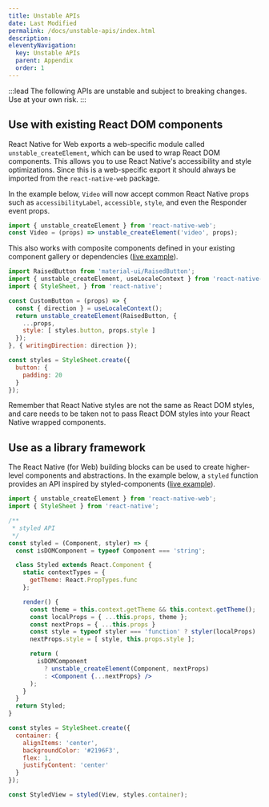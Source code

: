 ```yaml
---
title: Unstable APIs
date: Last Modified
permalink: /docs/unstable-apis/index.html
description:
eleventyNavigation:
  key: Unstable APIs
  parent: Appendix
  order: 1
---
```


:::lead
The following APIs are unstable and subject to breaking changes. Use at your own risk.
:::

## Use with existing React DOM components

React Native for Web exports a web-specific module called `unstable_createElement`, which can be used to wrap React DOM components. This allows you to use React Native's accessibility and style optimizations. Since this is a web-specific export it should always be imported from the `react-native-web` package.

In the example below, `Video` will now accept common React Native props such as `accessibilityLabel`, `accessible`, `style`, and even the Responder event props.

```js
import { unstable_createElement } from 'react-native-web';
const Video = (props) => unstable_createElement('video', props);
```

This also works with composite components defined in your existing component gallery or dependencies ([live example](https://www.webpackbin.com/bins/-KiTSGFw3fB9Szg7quLI)).

```js
import RaisedButton from 'material-ui/RaisedButton';
import { unstable_createElement, useLocaleContext } from 'react-native-web';
import { StyleSheet, } from 'react-native';

const CustomButton = (props) => {
  const { direction } = useLocaleContext();
  return unstable_createElement(RaisedButton, {
    ...props,
    style: [ styles.button, props.style ]
  });
}, { writingDirection: direction });

const styles = StyleSheet.create({
  button: {
    padding: 20
  }
});
```

Remember that React Native styles are not the same as React DOM styles, and care needs to be taken not to pass React DOM styles into your React Native wrapped components.

## Use as a library framework

The React Native (for Web) building blocks can be used to create higher-level components and abstractions. In the example below, a `styled` function provides an API inspired by styled-components ([live example](https://www.webpackbin.com/bins/-KjT9ziwv4O7FDZdvsnX)).

```jsx
import { unstable_createElement } from 'react-native-web';
import { StyleSheet } from 'react-native';

/**
 * styled API
 */
const styled = (Component, styler) => {
  const isDOMComponent = typeof Component === 'string';

  class Styled extends React.Component {
    static contextTypes = {
      getTheme: React.PropTypes.func
    };

    render() {
      const theme = this.context.getTheme && this.context.getTheme();
      const localProps = { ...this.props, theme };
      const nextProps = { ...this.props }
      const style = typeof styler === 'function' ? styler(localProps) : styler;
      nextProps.style = [ style, this.props.style ];

      return (
        isDOMComponent
          ? unstable_createElement(Component, nextProps)
          : <Component {...nextProps} />
      );
    }
  }
  return Styled;
}

const styles = StyleSheet.create({
  container: {
    alignItems: 'center',
    backgroundColor: '#2196F3',
    flex: 1,
    justifyContent: 'center'
  }
});

const StyledView = styled(View, styles.container);
```
